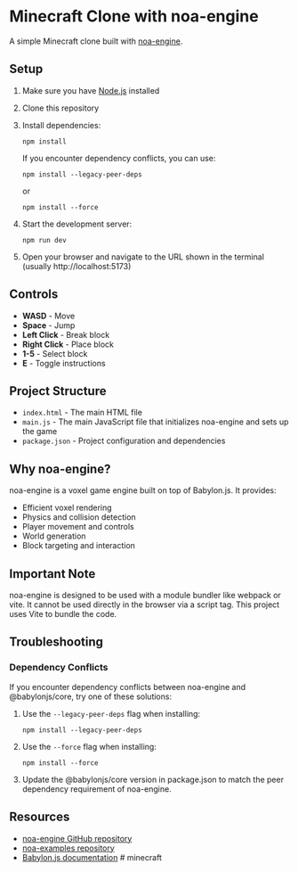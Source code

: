 # Minecraft Clone with noa-engine

A simple Minecraft clone built with [noa-engine](https://github.com/fenomas/noa).

## Setup

1. Make sure you have [Node.js](https://nodejs.org/) installed
2. Clone this repository
3. Install dependencies:
   ```
   npm install
   ```
   
   If you encounter dependency conflicts, you can use:
   ```
   npm install --legacy-peer-deps
   ```
   or
   ```
   npm install --force
   ```

4. Start the development server:
   ```
   npm run dev
   ```
5. Open your browser and navigate to the URL shown in the terminal (usually http://localhost:5173)

## Controls

- **WASD** - Move
- **Space** - Jump
- **Left Click** - Break block
- **Right Click** - Place block
- **1-5** - Select block
- **E** - Toggle instructions

## Project Structure

- `index.html` - The main HTML file
- `main.js` - The main JavaScript file that initializes noa-engine and sets up the game
- `package.json` - Project configuration and dependencies

## Why noa-engine?

noa-engine is a voxel game engine built on top of Babylon.js. It provides:

- Efficient voxel rendering
- Physics and collision detection
- Player movement and controls
- World generation
- Block targeting and interaction

## Important Note

noa-engine is designed to be used with a module bundler like webpack or vite. It cannot be used directly in the browser via a script tag. This project uses Vite to bundle the code.

## Troubleshooting

### Dependency Conflicts

If you encounter dependency conflicts between noa-engine and @babylonjs/core, try one of these solutions:

1. Use the `--legacy-peer-deps` flag when installing:
   ```
   npm install --legacy-peer-deps
   ```

2. Use the `--force` flag when installing:
   ```
   npm install --force
   ```

3. Update the @babylonjs/core version in package.json to match the peer dependency requirement of noa-engine.

## Resources

- [noa-engine GitHub repository](https://github.com/fenomas/noa)
- [noa-examples repository](https://github.com/fenomas/noa-examples)
- [Babylon.js documentation](https://doc.babylonjs.com/) # minecraft
